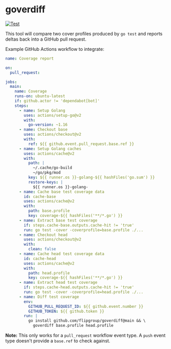 # goverdiff

[![Test](https://github.com/flipgroup/goverdiff/actions/workflows/test.yml/badge.svg)](https://github.com/flipgroup/goverdiff/actions/workflows/test.yml)

This tool will compare two cover profiles produced by `go test` and reports deltas back into a GitHub pull request.

Example GitHub Actions workflow to integrate:

```yaml
name: Coverage report

on:
  pull_request:

jobs:
  main:
    name: Coverage
    runs-on: ubuntu-latest
    if: github.actor != 'dependabot[bot]'
    steps:
      - name: Setup Golang
        uses: actions/setup-go@v2
        with:
          go-version: ~1.16
      - name: Checkout base
        uses: actions/checkout@v2
        with:
          ref: ${{ github.event.pull_request.base.ref }}
      - name: Setup Golang caches
        uses: actions/cache@v2
        with:
          path: |
            ~/.cache/go-build
            ~/go/pkg/mod
          key: ${{ runner.os }}-golang-${{ hashFiles('go.sum') }}
          restore-keys: |
            ${{ runner.os }}-golang-
      - name: Cache base test coverage data
        id: cache-base
        uses: actions/cache@v2
        with:
          path: base.profile
          key: coverage-${{ hashFiles('**/*.go') }}
      - name: Extract base test coverage
        if: steps.cache-base.outputs.cache-hit != 'true'
        run: go test -cover -coverprofile=base.profile ./...
      - name: Checkout head
        uses: actions/checkout@v2
        with:
          clean: false
      - name: Cache head test coverage data
        id: cache-head
        uses: actions/cache@v2
        with:
          path: head.profile
          key: coverage-${{ hashFiles('**/*.go') }}
      - name: Extract head test coverage
        if: steps.cache-head.outputs.cache-hit != 'true'
        run: go test -cover -coverprofile=head.profile ./...
      - name: Diff test coverage
        env:
          GITHUB_PULL_REQUEST_ID: ${{ github.event.number }}
          GITHUB_TOKEN: ${{ github.token }}
        run: |
          go install github.com/flipgroup/goverdiff@main && \
            goverdiff base.profile head.profile
```

**Note:** This only works for a `pull_request` workflow event type. A `push` event type doesn't provide a `base.ref` to check against.
